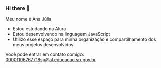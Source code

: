 ### Hi there 👋
Meu nome é Ana Júlia 
- Estou estudando na Alura
- Estou desenvolvendo na linguagem JavaScript
- Utilizo esse espaço para minha organização e compartilhamento dos meus projetos desenvolvidos
  
Vocẽ pode entrar em contato comigo:
00001106767718sp@al.educacao.sp.gov.br
